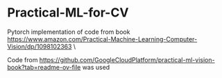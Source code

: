 # Practical-ML-for-CV
Pytorch implementation of code from book https://www.amazon.com/Practical-Machine-Learning-Computer-Vision/dp/1098102363 \

Code from https://github.com/GoogleCloudPlatform/practical-ml-vision-book?tab=readme-ov-file was used
